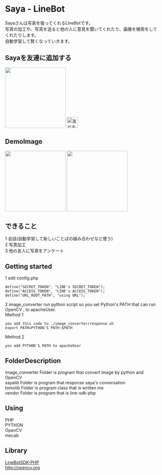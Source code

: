 # Saya - LineBot
Sayaさんは写真を扱ってくれるLineBotです。  
写真の加工や、写真を送ると他の人に意見を聞いてくれたり、画像を検索をしてくれたりします。  
自動学習して賢くなっていきます。  

## Sayaを友達に追加する
<img src="https://tomo.syo.tokyo/openimg/saya_line_qr.png" width="200px">  
<a href="https://line.me/R/ti/p/%40hxs4046d"><img height="36" border="0" alt="友だち追加" src="https://scdn.line-apps.com/n/line_add_friends/btn/ja.png"></a>

## DemoImage
<img src="https://tomo.syo.tokyo/openimg/5219767428574.LINE.jpg" width="200px">
<img src="https://tomo.syo.tokyo/openimg/5219756900962.LINE.jpg" width="200px">  

## できること
1 会話(自動学習して新しいことばの組み合わせなど使う)  
2 写真加工  
3 他の友人に写真をアンケート  

## Getting started
1 edit config.php  

    define("SECRET_TOKEN", "LINE's SECRET_TOKEN");  
    define("ACCESS_TOKEN", "LINE's ACCESS_TOKEN");
    define("URL_ROOT_PATH", "using URL");

2 image_converter run python script so you set Python's PATH that can run OpenCV , to apacheUser.  
Method 1  
    
    you add this code to ./image_converter/response.sh
    export PATH=PYTHON'S PATH:$PATH

Method 2  
    
    you add PYTHON'S PATH to apacheUser

## FolderDescription
image_converter Folder is program that convert image by python and OpenCV  
sayalib Folder is program that response saya's conversation  
tomolib Folder is program class that is written me  
vendor Folder is program that is line-sdk-php  

## Using
PHP  
PYTHON  
OpenCV  
mecab  


## Library
<a href="https://github.com/line/line-bot-sdk-php">LineBotSDK-PHP</a>  
<a href="http://opencv.org/">http://opencv.org</a>

